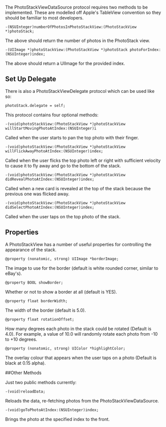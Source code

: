 The PhotoStackViewDataSource protocol requires two methods to be implemented. These are modelled off Apple's TableView convention so they should be familiar to most developers.

``` 
-(NSUInteger)numberOfPhotosInPhotoStackView:(PhotoStackView *)photoStack;
```

The above should return the number of photos in the PhotoStack view.

``` 
-(UIImage *)photoStackView:(PhotoStackView *)photoStack photoForIndex:(NSUInteger)index;
```

The above should return a UIImage for the provided index.

## Set Up Delegate

There is also a PhotoStackViewDelegate protocol which can be used like so:

``` 
photoStack.delegate = self;
```

This protocol contains four optional methods:

``` 
-(void)photoStackView:(PhotoStackView *)photoStackView willStartMovingPhotoAtIndex:(NSUInteger)i
```

Called when the user starts to pan the top photo with their finger.

``` 
-(void)photoStackView:(PhotoStackView *)photoStackView willFlickAwayPhotoAtIndex:(NSUInteger)index;
```

Called when the user flicks the top photo left or right with sufficient velocity to cause it to fly away and go to the bottom of the stack.

``` 
-(void)photoStackView:(PhotoStackView *)photoStackView didRevealPhotoAtIndex:(NSUInteger)index;
```

Called when a new card is revealed at the top of the stack because the previous one was flicked away.

``` 
-(void)photoStackView:(PhotoStackView *)photoStackView didSelectPhotoAtIndex:(NSUInteger)index;
```

Called when the user taps on the top photo of the stack.


## Properties

A PhotoStackView has a number of useful properties for controlling the appearance of the stack.

``` 
@property (nonatomic, strong) UIImage *borderImage;
```

The image to use for the border (default is white rounded corner, similar to eBay's).

``` 
@property BOOL showBorder;
```

Whether or not to show a border at all (default is YES).

``` 
@property float borderWidth;
```

The width of the border (default is 5.0).

``` 
@property float rotationOffset;
```

How many degrees each photo in the stack could be rotated (Default is 4.0). For example, a value of 10.0 will randomly rotate each photo from -10 to +10 degrees.

``` 
@property (nonatomic, strong) UIColor *highlightColor;
```

The overlay colour that appears when the user taps on a photo (Default is black at 0.15 alpha).


##Other Methods

Just two public methods currently: 

``` 
-(void)reloadData;
```

Reloads the data, re-fetching photos from the PhotoStackViewDataSource.

``` 
-(void)goToPhotoAtIndex:(NSUInteger)index;
```

Brings the photo at the specified index to the front.
